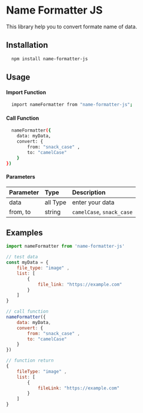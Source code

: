 # Name Formatter JS

This library help you to convert formate name of data.

## Installation

```bash
  npm install name-formatter-js
```

## Usage

####  Import Function
```bash
  import nameFormatter from "name-formatter-js";
```
####  Call Function
```bash
  nameFormatter({
    data: myData,
    convert: {
        from: "snack_case" ,
        to: "camelCase"
    }
})
```

####  Parameters

| Parameter | Type     | Description                |
| :-------- | :------- | :------------------------- |
|    data   | all Type | enter your data            |
| from, to  | string   | `camelCase`, `snack_case`  |

## Examples

```javascript
import nameFormatter from 'name-formatter-js'

// test data
const myData = {
    file_type: "image" ,
    list: [
        {
            file_link: "https://example.com"
        }
    ]
}

// call function
nameFormatter({
    data: myData,
    convert: {
        from: "snack_case" ,
        to: "camelCase"
    }
})

// function return
{
    fileType: "image" ,
    list: [
        {
            fileLink: "https://example.com"
        }
    ]
}

```
